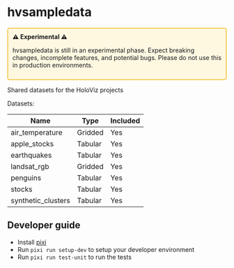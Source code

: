 # hvsampledata

<div style="border: 2px solid #f5c542; padding: 10px; border-radius: 5px; background-color: #fff8e1;">
  <strong>⚠️ Experimental ⚠️</strong>
  <p>hvsampledata is still in an experimental phase. Expect breaking changes, incomplete features, and potential bugs. Please do not use this in production environments.</p>
</div>

Shared datasets for the HoloViz projects

Datasets:

| Name               | Type    | Included |
| ------------------ | ------- | -------- |
| air_temperature    | Gridded | Yes      |
| apple_stocks       | Tabular | Yes      |
| earthquakes        | Tabular | Yes      |
| landsat_rgb        | Gridded | Yes      |
| penguins           | Tabular | Yes      |
| stocks             | Tabular | Yes      |
| synthetic_clusters | Tabular | Yes      |

## Developer guide

- Install [pixi](https://pixi.sh)
- Run `pixi run setup-dev` to setup your developer environment
- Run `pixi run test-unit` to run the tests
